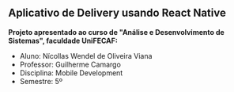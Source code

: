 <h2>Aplicativo de Delivery usando React Native</h2>

**Projeto apresentado ao curso de "Análise e Desenvolvimento de Sistemas", faculdade UniFECAF:**

- Aluno: Nícollas Wendel de Oliveira Viana
- Professor: Guilherme Camargo
- Disciplina: Mobile Development
- Semestre: 5º
